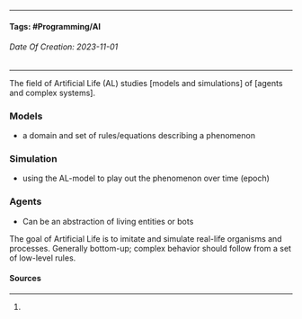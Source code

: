 __________________________________________________________________________
#### **Tags:** #Programming/AI 
###### *Date Of Creation: 2023-11-01*
__________________________________________________________________________

The field of Artificial Life (AL) studies \[models and simulations] of \[agents and complex systems].
### Models
- a domain and set of rules/equations describing a phenomenon
### Simulation
- using the AL-model to play out the phenomenon over time (epoch)
### Agents
- Can be an abstraction of living entities or bots

The goal of Artificial Life is to imitate and simulate real-life organisms and processes. Generally bottom-up; complex behavior should follow from a set of low-level rules.
#### Sources
__________________________________________________________________________
1. 